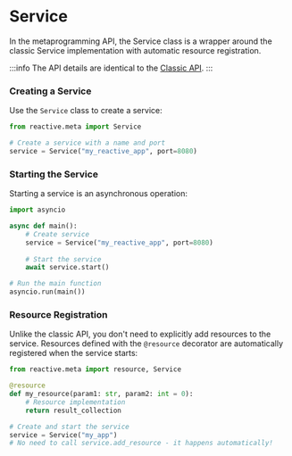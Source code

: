 # Service

In the metaprogramming API, the Service class is a wrapper around the classic Service implementation with automatic resource registration.

:::info
The API details are identical to the [Classic API](../classic-api/service.md#http-endpoints).
:::

### Creating a Service

Use the `Service` class to create a service:

```python
from reactive.meta import Service

# Create a service with a name and port
service = Service("my_reactive_app", port=8080)
```

### Starting the Service

Starting a service is an asynchronous operation:

```python
import asyncio

async def main():
    # Create service
    service = Service("my_reactive_app", port=8080)
    
    # Start the service
    await service.start()

# Run the main function
asyncio.run(main())
```

### Resource Registration

Unlike the classic API, you don't need to explicitly add resources to the service. Resources defined with the `@resource` decorator are automatically registered when the service starts:

```python
from reactive.meta import resource, Service

@resource
def my_resource(param1: str, param2: int = 0):
    # Resource implementation
    return result_collection

# Create and start the service
service = Service("my_app")
# No need to call service.add_resource - it happens automatically!
```
